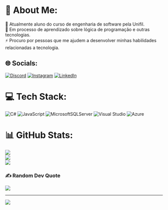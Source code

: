 # 💫 About Me:
🔭 Atualmente aluno do curso de engenharia de software pela Unifil.<br>🌱 Em processo de aprendizado sobre lógica de programação e outras tecnologias. <br>⚡ Procuro por pessoas que me ajudem a desenvolver minhas habilidades relacionadas a tecnologia.<br>


## 🌐 Socials:
[![Discord](https://img.shields.io/badge/Discord-%237289DA.svg?logo=discord&logoColor=white)](https://discord.gg/polares#0914) [![Instagram](https://img.shields.io/badge/Instagram-%23E4405F.svg?logo=Instagram&logoColor=white)](https://instagram.com/enzovasconcelosz) [![LinkedIn](https://img.shields.io/badge/LinkedIn-%230077B5.svg?logo=linkedin&logoColor=white)](https://linkedin.com/in/EnzoVasconcelos)
# 💻 Tech Stack:
![C#](https://img.shields.io/badge/c%23-%23239120.svg?style=for-the-badge&logo=csharp&logoColor=white) 	![JavaScript](https://img.shields.io/badge/javascript-%23323330.svg?style=for-the-badge&logo=javascript&logoColor=%23F7DF1E)  ![MicrosoftSQLServer](https://img.shields.io/badge/Microsoft%20SQL%20Server-CC2927?style=for-the-badge&logo=microsoft%20sql%20server&logoColor=white)  ![Visual Studio](https://img.shields.io/badge/Visual%20Studio-5C2D91.svg?style=for-the-badge&logo=visual-studio&logoColor=white)  ![Azure](https://img.shields.io/badge/azure-%230072C6.svg?style=for-the-badge&logo=microsoftazure&logoColor=white)
# 📊 GitHub Stats:
![](https://github-readme-stats.vercel.app/api?username=enzovasconcelosz&theme=radical&hide_border=true&include_all_commits=false&count_private=true)<br/>
![](https://github-readme-streak-stats.herokuapp.com/?user=enzovasconcelosz&theme=radical&hide_border=true)<br/>
![](https://github-readme-stats.vercel.app/api/top-langs/?username=enzovasconcelosz&theme=radical&hide_border=true&include_all_commits=false&count_private=true&layout=compact)

### ✍️ Random Dev Quote
![](https://quotes-github-readme.vercel.app/api?type=horizontal&theme=radical)

---
[![](https://visitcount.itsvg.in/api?id=enzovasconcelosz&icon=7&color=5)](https://visitcount.itsvg.in)

<!-- Proudly created with GPRM ( https://gprm.itsvg.in ) -->
